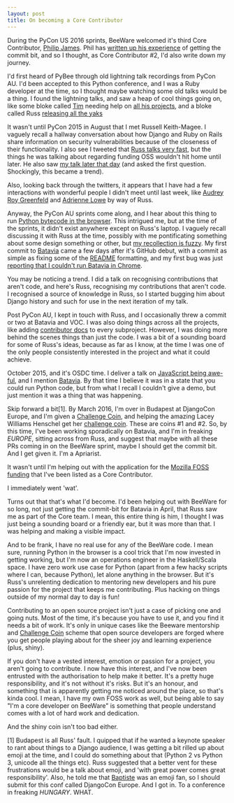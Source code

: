 ```yaml
---
layout: post
title: On becoming a Core Contributor
---
```


During the PyCon US 2016 sprints, BeeWare welcomed it's third Core Contributor, [Philip James](https://twitter.com/phildini). Phil has [written up his experience](https://www.wordfugue.com/tips-becoming-core-contributor/) of getting the commit bit, and so I thought, as Core Contributor #2, I'd also write down my journey. 

I'd first heard of PyBee through old lightning talk recordings from PyCon AU.  I'd been accepted to this Python conference, and I was a Ruby developer at the time, so I thought maybe watching some old talks would be a thing. I found the lightning talks, and saw a heap of cool things going on, like some bloke called [Tim](https://github.com/mithro) needing help on [all his projects](https://www.youtube.com/watch?v=io9P5fZdqcE), and a bloke called Russ [releasing all the yaks](https://www.youtube.com/watch?v=W0W0s0-Ryc0&feature=youtu.be&t=787)

It wasn't until PyCon 2015 in August that I met Russell Keith-Magee. I vaguely recall a hallway conversation about how Django and Ruby on Rails share information on security vulnerabilities because of the closeness of their functionality. I also see I tweeted that [Russ talks very fast](https://twitter.com/glasnt/status/627280889299386368), but the things he was talking about regarding funding OSS wouldn't hit home until later. He also saw [my talk later that day](http://2015.pycon-au.org/schedule/30023/view_talk?day=saturday) (and asked the first question. Shockingly, this became a trend).

Also, looking back through the twitters, it appears that I have had a few interactions with wonderful people I didn't meet until last week, like [Audrey Roy Greenfeld](https://twitter.com/freakboy3742/status/628598526394535937) and [Adrienne Lowe](https://twitter.com/freakboy3742/status/627618957059469312) by way of Russ. 

Anyway, the PyCon AU sprints come along, and I hear about this thing to run [Python bytecode in the browser](https://twitter.com/glasnt/status/628433204869861376). This intrigued me, but at the time of the sprints, it didn't exist anywhere except on Russ's laptop. I vaguely recall discussing it with Russ at the time, possibly with me pontificating something about some design something or other, but [my recollection is fuzzy](http://glasnt.com/blog/2015/08/14/on-anxiety-a-tale-of-two-talks.html). My first commit to [Batavia](https://github.com/batavia) came a few days after it's GitHub debut, with a commit as simple as fixing some of the [README](https://github.com/pybee/batavia/commit/3c457c941ce10f6def46950404c8065f48a6eb12) formatting, and my first bug was just [reporting that I couldn't run Batavia in Chrome](https://twitter.com/PyBeeWare/status/630605303998885888).

You may be noticing a trend. I did a talk on recognising contributions that aren't code, and here's Russ, recognising my contributions that aren't code. I recognised a source of knowledge in Russ, so I started bugging him about Django history and such for use in the next iteration of my talk. 

Post PyCon AU, I kept in touch with Russ, and I occasionally threw a commit or two at Batavia and VOC. I was also doing things across all the projects, like adding [contributor docs](https://github.com/glasnt?tab=contributions&from=2016-03-11) to every subproject. However, I was doing more behind the scenes things than just the code. I was a bit of a sounding board for some of Russ's ideas, because as far as I know, at the time I was one of the only people consistently interested in the project and what it could achieve. 

October 2015, and it's OSDC time. I deliver a talk on [JavaScript being awe-ful](https://www.youtube.com/watch?v=kK5kp5tjJyc), and I mention [Batavia](https://twitter.com/PyBeeWare/status/658842302178197504). By that time I believe it was in a state that you could run Python code, but from what I recall I couldn't give a demo, but just mention it was a thing that was happening. 

Skip forward a bit[1]. By March 2016, I'm over in Budapest at DjangoCon Europe, and I'm given a [Challenge Coin](https://twitter.com/PyBeeWare/status/707792295534284800), and helping the amazing Lacey Williams Henschel get her [challenge coin](https://twitter.com/PyBeeWare/status/716195973693849600). These are coins #1 and #2.  So, by this time, I've been working sporadically on Batavia, and I'm in freaking *EUROPE*, sitting across from Russ, and suggest that maybe with all these PRs coming in on the BeeWare sprint, maybe I should get the commit bit. And I get given it. I'm a Apriarist. 

It wasn't until I'm helping out with the application for the [Mozilla FOSS funding](https://twitter.com/freakboy3742/status/735750818364678144) that I've been listed as a Core Contributor. 

I immediately went 'wat'. 

Turns out that that's what I'd become. I'd been helping out with BeeWare for so long, not just getting the commit-bit for Batavia in April, that Russ saw me as part of the Core team. I mean, this entire thing is him, I thought I was just being a sounding board or a friendly ear, but it was more than that. I was helping and making a visible impact. 

And to be frank, I have no real use for any of the BeeWare code. I mean sure, running Python in the browser is a cool trick that I'm now invested in getting working, but I'm now an operations engineer in the Haskell/Scala space. I have zero work use case for Python (apart from a few hacky scripts where I can, because Python), let alone anything in the browser. But it's Russ's unrelenting dedication to mentoring new developers and his pure passion for the project that keeps me contributing. Plus hacking on things outside of my normal day to day is fun! 

Contributing to an open source project isn't just a case of picking one and going nuts. Most of the time, it's because you have to use it, and you find it needs a bit of work. It's only in unique cases like the Beeware mentorship and [Challenge Coin](https://www.maxcdn.com/blog/beeware-be-sticky/) scheme that open source developers are forged where you get people playing about for the sheer joy and learning experience (plus, shiny). 

If you don't have a vested interest, emotion or passion for a project, you aren't going to contribute. I now have this interest, and I've now been entrusted with the authorisation to help make it better. It's a pretty huge responsibility, and it's not without it's risks. But it's an honour, and something that is apparently getting me noticed around the place, so that's kinda cool. I mean, I have my own FOSS work as well, but being able to say "I'm a core developer on BeeWare" is something that people understand comes with a lot of hard work and dedication. 

And the shiny coin isn't too bad either. 


[1] Budapest is all Russ' fault. I quipped that if he wanted a keynote speaker to rant about things to a Django audience, I was getting a bit rilled up about emoji at the time, and I could do something about that (Python 2 vs Python 3, unicode all the things etc). Russ suggested that a better vent for these frustrations would be a talk about emoji, and 'with great power comes great responsibility'. Also, he told me that [Baptiste](https://twitter.com/bmispelon) was an emoji fan, so I should submit for this conf called DjangoCon Europe. And I got in. To a conference in freaking *HUNGARY*. WHAT. 

